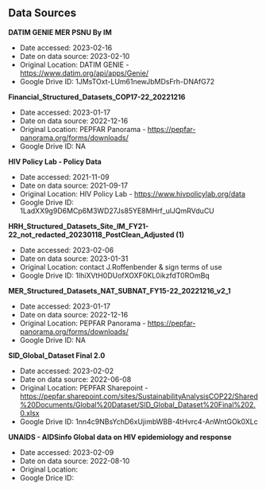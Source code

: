 ## Data Sources

**DATIM GENIE MER PSNU By IM**
  - Date accessed: 2023-02-16
  - Date on data source: 2023-02-10
  - Original Location: DATIM GENIE - https://www.datim.org/api/apps/Genie/
  - Google Drive ID: 1JMsTOxt-LUm61newJbMDsFrh-DNAfG72
  
**Financial_Structured_Datasets_COP17-22_20221216**
  - Date accessed: 2023-01-17
  - Date on data source: 2022-12-16
  - Original Location: PEPFAR Panorama - https://pepfar-panorama.org/forms/downloads/
  - Google Drive ID: NA
  
**HIV Policy Lab - Policy Data**
  - Date accessed: 2021-11-09
  - Date on data source: 2021-09-17
  - Original Location: HIV Policy Lab - https://www.hivpolicylab.org/data
  - Google Drive ID: 1LadXX9g9D6MCp6M3WD27Js85YE8MHrf_ulJQmRVduCU
  
**HRH_Structured_Datasets_Site_IM_FY21-22_not_redacted_20230118_PostClean_Adjusted (1)**
  - Date accessed: 2023-02-06
  - Date on data source: 2023-01-31
  - Original Location: contact J.Roffenbender & sign terms of use
  - Google Drive ID: 1IhiXVtH0DUofXOXF0KL0ikzfdT0ROmBq
  
**MER_Structured_Datasets_NAT_SUBNAT_FY15-22_20221216_v2_1**
  - Date accessed: 2023-01-17
  - Date on data source: 2022-12-16
  - Original Location: PEPFAR Panorama - https://pepfar-panorama.org/forms/downloads/
  - Google Drive ID: NA
  
**SID_Global_Dataset Final 2.0**
  - Date accessed: 2023-02-02
  - Date on data source: 2022-06-08
  - Original Location: PEPFAR Sharepoint - https://pepfar.sharepoint.com/sites/SustainabilityAnalysisCOP22/Shared%20Documents/Global%20Dataset/SID_Global_Dataset%20Final%202.0.xlsx
  - Google Drive ID: 1nn4c9NBsYchD6xUjimbWBB-4tHvrc4-AnWntGOk0XLc
  
**UNAIDS - AIDSinfo Global data on HIV epidemiology and response**
  - Date accessed: 2023-02-09
  - Date on data source: 2022-08-10
  - Original Location:
  - Google Drice ID:
